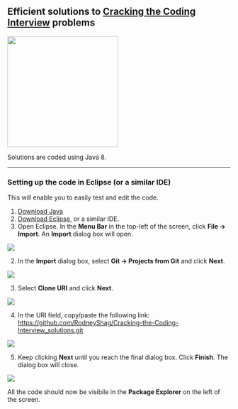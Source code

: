 ## Efficient solutions to [Cracking the Coding Interview](https://www.google.com/search?q=cracking+the+coding+interview&rlz=1C1CHBF_enUS799US799&source=lnms&tbm=isch&sa=X&ved=0ahUKEwi77_-fvKTiAhVlCTQIHS-HDVEQ_AUIESgE&biw=2058&bih=1232#imgrc=SaWap06r2CBEiM:) problems

<img height=250 src="https://images-na.ssl-images-amazon.com/images/I/51F6Lwyq5JL._SX348_BO1,204,203,200_.jpg">

Solutions are coded using Java 8.

---

### Setting up the code in Eclipse (or a similar IDE)

This will enable you to easily test and edit the code.

1. [Download Java](https://www.oracle.com/technetwork/java/javase/downloads/index.html)
1. [Download Eclipse](http://www.eclipse.org/downloads/eclipse-packages/), or a similar IDE.
1. Open Eclipse. In the **Menu Bar** in the top-left of the screen, click **File -> Import**. An **Import** dialog box will open.

![][instructions_1]

2. In the **Import** dialog box, select **Git -> Projects from Git** and click **Next**.

![][instructions_2]

3. Select **Clone URI** and click **Next**.

![][instructions_3]

4. In the URI field, copy/paste the following link: https://github.com/RodneyShag/Cracking-the-Coding-Interview_solutions.git

![][instructions_4]

5. Keep clicking **Next** until you reach the final dialog box. Click **Finish**. The dialog box will close.

![][instructions_5]

All the code should now be visibile in the **Package Explorer** on the left of the screen.

[instructions_1]: https://github.com/RodneyShag/Cracking-the-Coding-Interview_solutions/blob/master/screenshots/instructions_1.png
[instructions_2]: https://github.com/RodneyShag/Cracking-the-Coding-Interview_solutions/blob/master/screenshots/instructions_2.png
[instructions_3]: https://github.com/RodneyShag/Cracking-the-Coding-Interview_solutions/blob/master/screenshots/instructions_3.png
[instructions_4]: https://github.com/RodneyShag/Cracking-the-Coding-Interview_solutions/blob/master/screenshots/instructions_4.png
[instructions_5]: https://github.com/RodneyShag/Cracking-the-Coding-Interview_solutions/blob/master/screenshots/instructions_5.png

